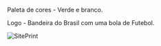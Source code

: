 Paleta de cores - Verde e branco.

Logo - Bandeira do Brasil com uma bola de Futebol.

![SitePrint](https://github.com/user-attachments/assets/c3e189fe-25e8-42e3-8046-7cf026672f99)

